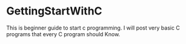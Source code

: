 # GettingStartWithC
This is beginner guide to start c programming. I will post very basic C programs that every C program should Know.
